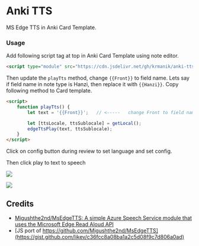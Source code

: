 # Anki TTS

MS Edge TTS in Anki Card Template.

### Usage

Add following script tag at top in Anki Card Template using note editor.

```html
<script type="module" src="https://cdn.jsdelivr.net/gh/krmanik/anki-tts@latest/src/anki_tts.js"></script>
```

Then update the `playTts` method, change `{{Front}}` to field name. Lets say if field name in note type is Hanzi, then replace it with `{{Hanzi}}`. Copy following method to Card template.

```html
<script>
    function playTts() {
        let text = '{{Front}}';   // <-----   change Front to field name in card template

        let [ttsLocale, ttsSublocale] = getLocal();
        edgeTtsPlay(text, ttsSublocale);
    }
</script>
```

Click on config button during review to set language and set config.

Then click play to text to speech

![](imgs/card_template.png)

![](imgs/image.png)

## Credits

- [Migushthe2nd/MsEdgeTTS: A simple Azure Speech Service module that uses the Microsoft Edge Read Aloud API](https://github.com/Migushthe2nd/MsEdgeTTS)
- [JS port of https://github.com/Migushthe2nd/MsEdgeTTS](https://gist.github.com/likev/c36fcc8a08ba1a2c5d08f9c7d806a0ad)
